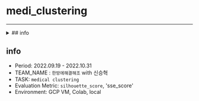 # medi_clustering


---

<details>
<summary>## info</summary>

```
- Period: 2022.09.19 - 2022.10.31
- TEAM_NAME : `한방에해결해조` with 신승혁
- TASK: `medical clustering`
- Evaluation Metric: `silhouette_score`, 'sse_score'
- Environment: GCP VM, Colab, local
```
</details>


## info
- Period: 2022.09.19 - 2022.10.31
- TEAM_NAME : `한방에해결해조` with 신승혁
- TASK: `medical clustering`
- Evaluation Metric: `silhouette_score`, 'sse_score'
- Environment: GCP VM, Colab, local
